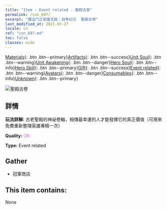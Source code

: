 ```yaml
---
title: "Item - Event related - 聖殿古卷"
permalink: /con_697/
excerpt: "魔法门之英雄无敌：战争纪元  聖殿古卷"
last_modified_at: 2021-07-27
locale: cn
ref: "con_697.md"
toc: false
classes: wide
---
```

 [Materials](/ItemsCN/){: .btn .btn--primary}[Artifacts](/ItemsCN/Artifacts/){: .btn .btn--success}[Unit Soul](/ItemsCN/UnitSoul/){: .btn .btn--warning}[Unit Awakening](/ItemsCN/UnitAwakening/){: .btn .btn--danger}[Hero Soul](/ItemsCN/HeroSoul/){: .btn .btn--info}[Hero Skill](/ItemsCN/HeroSkill/){: .btn .btn--primary}[Gift](/ItemsCN/Gift/){: .btn .btn--success}[Event related](/ItemsCN/Events/){: .btn .btn--warning}[Avatars](/ItemsCN/Avatars/){: .btn .btn--danger}[Consumables](/ItemsCN/Consumables/){: .btn .btn--info}[Unknown](/ItemsCN/Unknown/){: .btn .btn--primary}

 ![聖殿古卷](/images/t/i_373.png)

## 詳情
 **玩法詳解:** 古老聖殿的神祕卷軸，相傳最幸運的人才能發揮它的真正價值（可用來免費重新整理英雄專精一次）

 **Quality:** <span style="color: #DA70D6">OK</span>

 **Type:** Event related

## Gather

*    冠軍商店 

## This item contains:

  None

